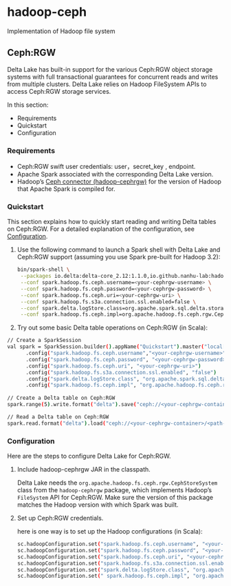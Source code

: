 # hadoop-ceph
Implementation of Hadoop file system
## Ceph:RGW

Delta Lake has built-in support for the various Ceph:RGW object storage systems with full transactional guarantees for concurrent reads and writes from multiple clusters. Delta Lake relies on Hadoop FileSystem APIs to access Ceph:RGW storage services.

In this section:

- Requirements
- Quickstart
- Configuration

### Requirements

- Ceph:RGW swift user credentials: user，secret_key , endpoint.
- Apache Spark associated with the corresponding Delta Lake version.
- Hadoop’s [Ceph connector (hadoop-cephrgw)](https://search.maven.org/artifact/io.github.nanhu-lab/hadoop-cephrgw) for the version of Hadoop that Apache Spark is compiled for.

### Quickstart

This section explains how to quickly start reading and writing Delta tables on Ceph:RGW. For a detailed explanation of the configuration, see [Configuration](https://docs.delta.io/latest/delta-storage.html#-configuration).

1. Use the following command to launch a Spark shell with Delta Lake and Ceph:RGW support (assuming you use Spark pre-built for Hadoop 3.2):

   ```bash
   bin/spark-shell \
    --packages io.delta:delta-core_2.12:1.1.0,io.github.nanhu-lab:hadoop-cephrgw:1.0.3 \
    --conf spark.hadoop.fs.ceph.username=<your-cephrgw-username> \
    --conf spark.hadoop.fs.ceph.password=<your-cephrgw-password> \
    --conf spark.hadoop.fs.ceph.uri=<your-cephrgw-uri> \
    --conf spark.hadoop.fs.s3a.connection.ssl.enabled=false \
    --conf spark.delta.logStore.class=org.apache.spark.sql.delta.storage.S3SingleDriverLogStore \
    --conf spark.hadoop.fs.ceph.impl=org.apache.hadoop.fs.ceph.rgw.CephStoreSystem
   ```

2. Try out some basic Delta table operations on Ceph:RGW (in Scala):

```bash
// Create a SparkSession
val spark = SparkSession.builder().appName("Quickstart").master("local[*]")
      .config("spark.hadoop.fs.ceph.username","<your-cephrgw-username>")
      .config("spark.hadoop.fs.ceph.password", "<your-cephrgw-password>")
      .config("spark.hadoop.fs.ceph.uri", "<your-cephrgw-uri>")
      .config("spark.hadoop.fs.s3a.connection.ssl.enabled", "false")
      .config("spark.delta.logStore.class", "org.apache.spark.sql.delta.storage.S3SingleDriverLogStore")
      .config("spark.hadoop.fs.ceph.impl", "org.apache.hadoop.fs.ceph.rgw.CephStoreSystem")
      
// Create a Delta table on Ceph:RGW
spark.range(5).write.format("delta").save("ceph://<your-cephrgw-container>/<path-to-delta-table>")

// Read a Delta table on Ceph:RGW
spark.read.format("delta").load("ceph://<your-cephrgw-container>/<path-to-delta-table>").show()
```

### Configuration

Here are the steps to configure Delta Lake for Ceph:RGW.

1. Include hadoop-cephrgw JAR in the classpath.

   Delta Lake needs the `org.apache.hadoop.fs.ceph.rgw.CephStoreSystem` class from the `hadoop-cephrgw` package, which implements Hadoop’s `FileSystem` API for Ceph:RGW. Make sure the version of this package matches the Hadoop version with which Spark was built.

2. Set up Ceph:RGW credentials.

   here is one way is to set up the Hadoop configurations (in Scala):

   ```bash
   sc.hadoopConfiguration.set("spark.hadoop.fs.ceph.username", "<your-cephrgw-username>")
   sc.hadoopConfiguration.set("spark.hadoop.fs.ceph.password", "<your-cephrgw-password>")
   sc.hadoopConfiguration.set("spark.hadoop.fs.ceph.uri", "<your-cephrgw-uri>")
   sc.hadoopConfiguration.set("spark.hadoop.fs.s3a.connection.ssl.enabled", "false")
   sc.hadoopConfiguration.set("spark.delta.logStore.class", "org.apache.spark.sql.delta.storage.S3SingleDriverLogStore")
   sc.hadoopConfiguration.set(" spark.hadoop.fs.ceph.impl", "org.apache.hadoop.fs.ceph.rgw.CephStoreSystem")
   ```


